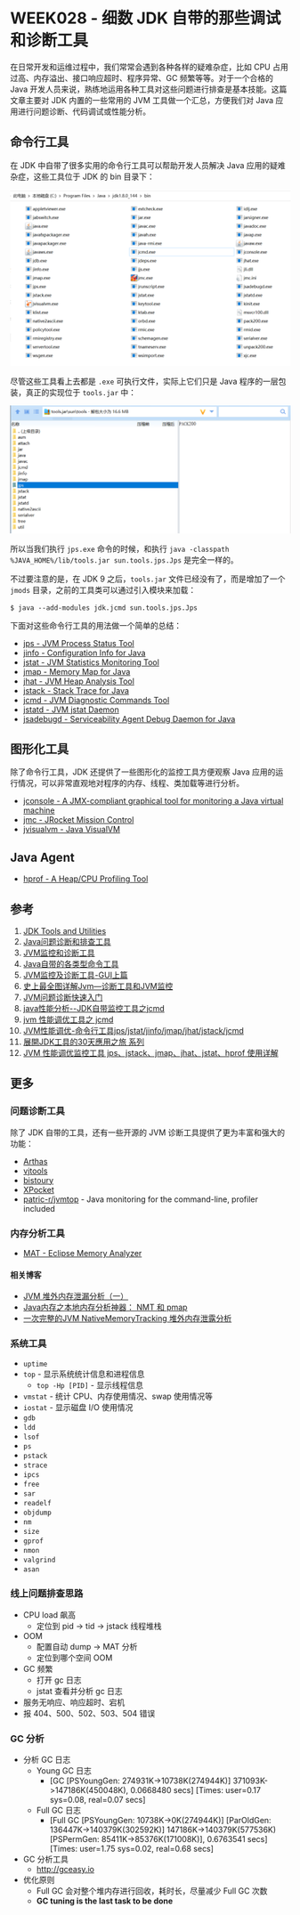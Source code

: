 # WEEK028 - 细数 JDK 自带的那些调试和诊断工具

在日常开发和运维过程中，我们常常会遇到各种各样的疑难杂症，比如 CPU 占用过高、内存溢出、接口响应超时、程序异常、GC 频繁等等。对于一个合格的 Java 开发人员来说，熟练地运用各种工具对这些问题进行排查是基本技能。这篇文章主要对 JDK 内置的一些常用的 JVM 工具做一个汇总，方便我们对 Java 应用进行问题诊断、代码调试或性能分析。

## 命令行工具

在 JDK 中自带了很多实用的命令行工具可以帮助开发人员解决 Java 应用的疑难杂症，这些工具位于 JDK 的 bin 目录下：

![](./images/java-bin.png)

尽管这些工具看上去都是 `.exe` 可执行文件，实际上它们只是 Java 程序的一层包装，真正的实现位于 `tools.jar` 中：

![](./images/tools.jar.png)

所以当我们执行 `jps.exe` 命令的时候，和执行 `java -classpath %JAVA_HOME%/lib/tools.jar sun.tools.jps.Jps` 是完全一样的。

不过要注意的是，在 JDK 9 之后，`tools.jar` 文件已经没有了，而是增加了一个 `jmods` 目录，之前的工具类可以通过引入模块来加载：

```
$ java --add-modules jdk.jcmd sun.tools.jps.Jps
```

下面对这些命令行工具的用法做一个简单的总结：

* [jps - JVM Process Status Tool](./jps/README.md)
* [jinfo - Configuration Info for Java](./jinfo/README.md)
* [jstat - JVM Statistics Monitoring Tool](./jstat/README.md)
* [jmap - Memory Map for Java](./jmap/README.md)
* [jhat - JVM Heap Analysis Tool](./jhat/README.md)
* [jstack - Stack Trace for Java](./jstack/README.md)
* [jcmd - JVM Diagnostic Commands Tool](./jcmd/README.md)
* [jstatd - JVM jstat Daemon](./jstatd/README.md)
* [jsadebugd - Serviceability Agent Debug Daemon for Java](./jsadebugd/README.md)

## 图形化工具

除了命令行工具，JDK 还提供了一些图形化的监控工具方便观察 Java 应用的运行情况，可以非常直观地对程序的内存、线程、类加载等进行分析。

* [jconsole - A JMX-compliant graphical tool for monitoring a Java virtual machine](./jconsole/README.md)
* [jmc - JRocket Mission Control](./jmc/README.md)
* [jvisualvm - Java VisualVM](./jvisualvm/README.md)

## Java Agent

* [hprof - A Heap/CPU Profiling Tool](./hprof/README.md)

## 参考

1. [JDK Tools and Utilities](https://docs.oracle.com/javase/8/docs/technotes/tools/)
1. [Java问题诊断和排查工具](https://tobebetterjavaer.com/jvm/problem-tools.html)
1. [JVM监控和诊断工具](https://www.cnblogs.com/dwtfukgv/p/15126148.html)
1. [Java自带的各类型命令工具](https://doctording.github.io/sword_at_offer/content/java_jvm/jvm_tools.html)
1. [JVM监控及诊断工具-GUI上篇](https://juejin.cn/post/6972450999034183710)
1. [史上最全图详解Jvm—诊断工具和JVM监控](https://blog.csdn.net/wj1314250/article/details/118370096)
1. [JVM问题诊断快速入门](https://guns-y.github.io/2019/09/04/JVM/JVM%E9%97%AE%E9%A2%98%E8%AF%8A%E6%96%AD%E5%BF%AB%E9%80%9F%E5%85%A5%E9%97%A8/)
1. [java性能分析--JDK自带监控工具之jcmd](https://juejin.cn/post/7104441940921286686)
1. [jvm 性能调优工具之 jcmd](https://cloud.tencent.com/developer/article/1130026)
1. [JVM性能调优-命令行工具jps/jstat/jinfo/jmap/jhat/jstack/jcmd](https://cloud.tencent.com/developer/article/1790337)
1. [展開JDK工具的30天應用之旅 系列](https://ithelp.ithome.com.tw/users/20140481/ironman/4472)
1. [JVM 性能调优监控工具 jps、jstack、jmap、jhat、jstat、hprof 使用详解](https://my.oschina.net/feichexia/blog/196575)

## 更多

### 问题诊断工具

除了 JDK 自带的工具，还有一些开源的 JVM 诊断工具提供了更为丰富和强大的功能：

* [Arthas](https://arthas.aliyun.com/zh-cn/)
* [vjtools](https://github.com/vipshop/vjtools)
* [bistoury](https://github.com/qunarcorp/bistoury)
* [XPocket](https://xpocket.perfma.com/)
* [patric-r/jvmtop](https://github.com/patric-r/jvmtop) - Java monitoring for the command-line, profiler included

### 内存分析工具

* [MAT - Eclipse Memory Analyzer](https://www.eclipse.org/mat/)

#### 相关博客

* [JVM 堆外内存泄漏分析（一）](https://coderbee.net/index.php/jvm/20190913/1929)
* [Java内存之本地内存分析神器： NMT 和 pmap](https://blog.csdn.net/jicahoo/article/details/50933469)
* [一次完整的JVM NativeMemoryTracking 堆外内存泄露分析](https://www.jianshu.com/p/27c06a43797b)

### 系统工具

* `uptime`
* `top` - 显示系统统计信息和进程信息
    * `top -Hp [PID]` - 显示线程信息
* `vmstat` - 统计 CPU、内存使用情况、swap 使用情况等
* `iostat` - 显示磁盘 I/O 使用情况
* `gdb`
* `ldd`
* `lsof`
* `ps`
* `pstack`
* `strace`
* `ipcs`
* `free`
* `sar`
* `readelf`
* `objdump`
* `nm`
* `size`
* `gprof`
* `nmon`
* `valgrind`
* `asan`

### 线上问题排查思路

* CPU load 飙高
    * 定位到 pid -> tid -> jstack 线程堆栈
* OOM
    * 配置自动 dump -> MAT 分析
    * 定位到哪个空间 OOM
* GC 频繁
    * 打开 gc 日志
    * jstat 查看并分析 gc 日志
* 服务无响应、响应超时、宕机
* 报 404、500、502、503、504 错误

### GC 分析

* 分析 GC 日志
    * Young GC 日志
        * [GC [PSYoungGen: 274931K->10738K(274944K)] 371093K->147186K(450048K), 0.0668480 secs] [Times: user=0.17 sys=0.08, real=0.07 secs]
    * Full GC 日志
        * [Full GC [PSYoungGen: 10738K->0K(274944K)] [ParOldGen: 136447K->140379K(302592K)] 147186K->140379K(577536K) [PSPermGen: 85411K->85376K(171008K)], 0.6763541 secs] [Times: user=1.75 sys=0.02, real=0.68 secs]
* GC 分析工具
    * http://gceasy.io
* 优化原则
    * Full GC 会对整个堆内存进行回收，耗时长，尽量减少 Full GC 次数
    * **GC tuning is the last task to be done**
